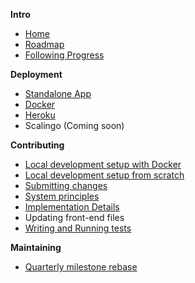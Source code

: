 **Intro**
* [Home](/OpenTechFund/opentech.fund/wiki)
* [Roadmap](/OpenTechFund/opentech.fund/wiki/Roadmap)
* [Following Progress](/OpenTechFund/opentech.fund/wiki/Following-progress)

**Deployment**

* [Standalone App](/OpenTechFund/opentech.fund/wiki/Deployment:-Standalone-App)
* [Docker](/OpenTechFund/opentech.fund/wiki/Deployment:-Docker)
* [Heroku](/OpenTechFund/opentech.fund/wiki/Deployment:-Heroku)
* Scalingo (Coming soon)

**Contributing**

* [Local development setup with Docker](/OpenTechFund/opentech.fund/wiki/Local-development-environment-docker)
* [Local development setup from scratch](/OpenTechFund/opentech.fund/wiki/Local-development-environment-from-scratch)
* [Submitting changes](/OpenTechFund/hypha/wiki/Submitting-changes)
* [System principles](/OpenTechFund/hypha/wiki/System-principles)
* [Implementation Details](/OpenTechFund/hypha/wiki/Implementation)
* Updating front-end files
* [Writing and Running tests](/OpenTechFund/hypha/wiki/Testing)

**Maintaining**

* [Quarterly milestone rebase](https://github.com/OpenTechFund/opentech.fund/wiki/Quarterly-milestone-rebase) 

